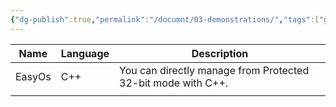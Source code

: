 ```yaml
---
{"dg-publish":true,"permalink":"/documnt/03-demonstrations/","tags":["gardenEntry"]}
---
```



| Name | Language | Description |
| ---- | ---- | ---- |
| EasyOs | C++ | You can directly manage from Protected 32-bit mode with C++. |
|  |  |  |






<!-- -->

[^1]:  "ANY" is AASM or NASM or YASM.
